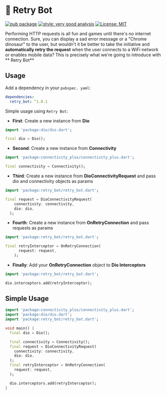# :robot: Retry Bot
[![pub package][pub_badge]][pub_badge_link] [![style: very good analysis][vgv_badge]][vgv_badge_link] [![License: MIT][license_badge]][license_badge_link]

Performing HTTP requests is all fun and games until there's no internet connection. Sure, you can display a sad error message or a "Chrome dinosaur" to the user, but wouldn't it be better to take the initiative and **automatically retry the request** when the user connects to a WiFi network or enables mobile data? This is precisely what we're going to introduce with ** Retry Bot**

## Usage

Add a dependency in your `pubspec. yaml`:

```yaml
dependencies:
  retry_bot: ^1.0.1
```

Simple usage using `Retry Bot`:

- **First**: Create a new instance from **Dio**

```dart
import 'package:dio/dio.dart';

final dio = Dio();
```

- **Second**: Create a new instance from **Connectivity**

```dart
import 'package:connectivity_plus/connectivity_plus.dart';

final connectivity = Connectivity();
```

- **Third**: Create a new instance from **DioConnectivityRequest** and pass dio and connectivity objects as params 

```dart
import 'package:retry_bot/retry_bot.dart';

final request = DioConnectivityRequest(
    connectivity: connectivity,
    dio: dio,
  );
```

- **Fourth**: Create a new instance from **OnRetryConnection** and pass requests as params 

```dart
import 'package:retry_bot/retry_bot.dart';

final retryInterceptor = OnRetryConnection(
      request: request,
    );
```

- **Finally**: Add your **OnRetryConnection**  object to **Dio Interceptors**

```dart
import 'package:retry_bot/retry_bot.dart';

dio.interceptors.add(retryInterceptor);
```



## Simple Usage

```dart
import 'package:connectivity_plus/connectivity_plus.dart';
import 'package:dio/dio.dart';
import 'package:retry_bot/retry_bot.dart';

void main() {
  final dio = Dio();

  final connectivity = Connectivity();
  final request = DioConnectivityRequest(
    connectivity: connectivity,
    dio: dio,
  );
  final retryInterceptor = OnRetryConnection(
    request: request,
  );

  dio.interceptors.add(retryInterceptor);
}

```
[license_badge]: https://img.shields.io/badge/license-MIT-blue.svg
[license_badge_link]: https://opensource.org/licenses/MIT
[vgv_badge]: https://img.shields.io/badge/style-very_good_analysis-B22C89.svg
[vgv_badge_link]: https://pub.dev/packages/very_good_analysis
[pub_badge]: https://img.shields.io/badge/pub-1.0.1-blue
[pub_badge_link]: https://pub.dartlang.org/packages/bot_storage



